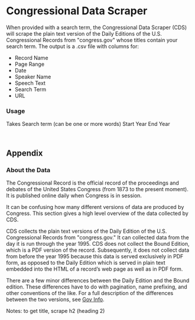 # Congressional Data Scraper

When provided with a search term, the Congressional Data Scraper (CDS) will scrape the plain text version of the Daily Editions of the U.S. Congressional Records from "congress.gov" whose titles contain your search term. The output is a .csv file with columns for:
 
- Record Name
- Page Range
- Date
- Speaker Name
- Speech Text
- Search Term
- URL

### Usage


Takes 
Search term (can be one or more words) 
Start Year
End Year




```


```


## Appendix

### About the Data
The Congressional Record is the official record of the proceedings and debates of the United States Congress (from 1873 to the present moment). It is published online daily when Congress is in session. 

It can be confusing how many different versions of data are produced by Congress. This section gives a high level overview of the data collected by CDS. 

CDS collects the plain text versions of the Daily Edition of the U.S. Congressional Records from "congress.gov." It can collected data from the day it is run through the year 1995. CDS does not collect the Bound Edition, which is a PDF version of the record. Subsequently, it does not collect data from before the year 1995 because this data is served exclusively in PDF form, as opposed to the Daily Edition which is served in plain text embedded into the HTML of a record’s web page as well as in PDF form. 

There are a few minor differences between the Daily Edition and the Bound edition. These differences have to do with pagination, name prefixing, and other conventions of the like. For a full description of the differences between the two versions, see [Gov Info](https://www.govinfo.gov/help/crecb).  



Notes: to get title, scrape h2 (heading 2)
